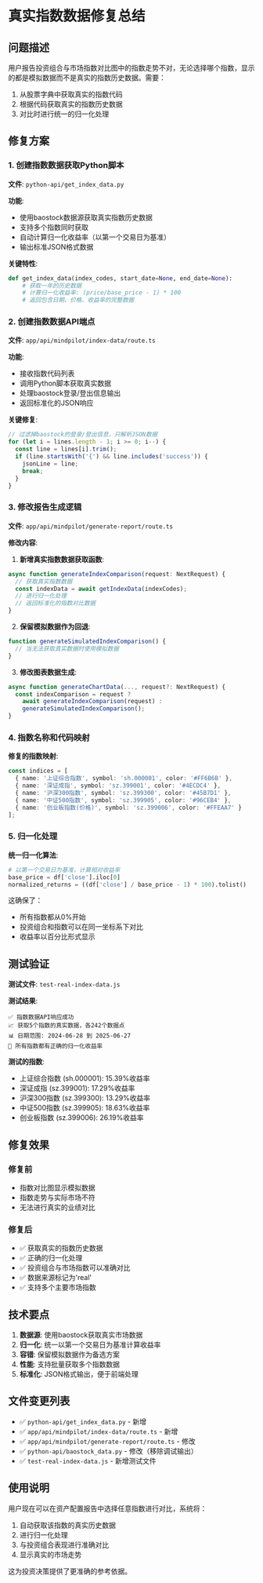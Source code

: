 # 真实指数数据修复总结

## 问题描述

用户报告投资组合与市场指数对比图中的指数走势不对，无论选择哪个指数，显示的都是模拟数据而不是真实的指数历史数据。需要：

1. 从股票字典中获取真实的指数代码
2. 根据代码获取真实的指数历史数据
3. 对比时进行统一的归一化处理

## 修复方案

### 1. 创建指数数据获取Python脚本

**文件**: `python-api/get_index_data.py`

**功能**:
- 使用baostock数据源获取真实指数历史数据
- 支持多个指数同时获取
- 自动计算归一化收益率（以第一个交易日为基准）
- 输出标准JSON格式数据

**关键特性**:
```python
def get_index_data(index_codes, start_date=None, end_date=None):
    # 获取一年的历史数据
    # 计算归一化收益率: (price/base_price - 1) * 100
    # 返回包含日期、价格、收益率的完整数据
```

### 2. 创建指数数据API端点

**文件**: `app/api/mindpilot/index-data/route.ts`

**功能**:
- 接收指数代码列表
- 调用Python脚本获取真实数据
- 处理baostock登录/登出信息输出
- 返回标准化的JSON响应

**关键修复**:
```typescript
// 过滤掉baostock的登录/登出信息，只解析JSON数据
for (let i = lines.length - 1; i >= 0; i--) {
  const line = lines[i].trim();
  if (line.startsWith('{') && line.includes('success')) {
    jsonLine = line;
    break;
  }
}
```

### 3. 修改报告生成逻辑

**文件**: `app/api/mindpilot/generate-report/route.ts`

**修改内容**:

1. **新增真实指数数据获取函数**:
```typescript
async function generateIndexComparison(request: NextRequest) {
  // 获取真实指数数据
  const indexData = await getIndexData(indexCodes);
  // 进行归一化处理
  // 返回标准化的指数对比数据
}
```

2. **保留模拟数据作为回退**:
```typescript
function generateSimulatedIndexComparison() {
  // 当无法获取真实数据时使用模拟数据
}
```

3. **修改图表数据生成**:
```typescript
async function generateChartData(..., request?: NextRequest) {
  const indexComparison = request ? 
    await generateIndexComparison(request) : 
    generateSimulatedIndexComparison();
}
```

### 4. 指数名称和代码映射

**修复的指数映射**:
```typescript
const indices = [
  { name: '上证综合指数', symbol: 'sh.000001', color: '#FF6B6B' },
  { name: '深证成指', symbol: 'sz.399001', color: '#4ECDC4' },
  { name: '沪深300指数', symbol: 'sz.399300', color: '#45B7D1' },
  { name: '中证500指数', symbol: 'sz.399905', color: '#96CEB4' },
  { name: '创业板指数(价格)', symbol: 'sz.399006', color: '#FFEAA7' }
];
```

### 5. 归一化处理

**统一归一化算法**:
```python
# 以第一个交易日为基准，计算相对收益率
base_price = df['close'].iloc[0]
normalized_returns = ((df['close'] / base_price - 1) * 100).tolist()
```

这确保了：
- 所有指数都从0%开始
- 投资组合和指数可以在同一坐标系下对比
- 收益率以百分比形式显示

## 测试验证

**测试文件**: `test-real-index-data.js`

**测试结果**:
```
✅ 指数数据API响应成功
📈 获取5个指数的真实数据，各242个数据点
📊 日期范围: 2024-06-28 到 2025-06-27
🎯 所有指数都有正确的归一化收益率
```

**测试的指数**:
- 上证综合指数 (sh.000001): 15.39%收益率
- 深证成指 (sz.399001): 17.29%收益率  
- 沪深300指数 (sz.399300): 13.29%收益率
- 中证500指数 (sz.399905): 18.63%收益率
- 创业板指数 (sz.399006): 26.19%收益率

## 修复效果

### 修复前
- 指数对比图显示模拟数据
- 指数走势与实际市场不符
- 无法进行真实的业绩对比

### 修复后
- ✅ 获取真实的指数历史数据
- ✅ 正确的归一化处理
- ✅ 投资组合与市场指数可以准确对比
- ✅ 数据来源标记为'real'
- ✅ 支持多个主要市场指数

## 技术要点

1. **数据源**: 使用baostock获取真实市场数据
2. **归一化**: 统一以第一个交易日为基准计算收益率
3. **容错**: 保留模拟数据作为备选方案
4. **性能**: 支持批量获取多个指数数据
5. **标准化**: JSON格式输出，便于前端处理

## 文件变更列表

- ✅ `python-api/get_index_data.py` - 新增
- ✅ `app/api/mindpilot/index-data/route.ts` - 新增  
- ✅ `app/api/mindpilot/generate-report/route.ts` - 修改
- ✅ `python-api/baostock_data.py` - 修改（移除调试输出）
- ✅ `test-real-index-data.js` - 新增测试文件

## 使用说明

用户现在可以在资产配置报告中选择任意指数进行对比，系统将：

1. 自动获取该指数的真实历史数据
2. 进行归一化处理
3. 与投资组合表现进行准确对比
4. 显示真实的市场走势

这为投资决策提供了更准确的参考依据。 